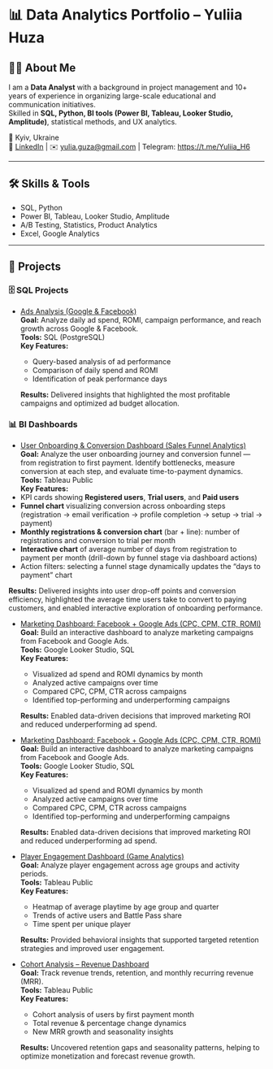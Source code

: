 # 📊 Data Analytics Portfolio – Yuliia Huza  

## 👩‍💻 About Me  
I am a **Data Analyst** with a background in project management and 10+ years of experience in organizing large-scale educational and communication initiatives.  
Skilled in **SQL, Python, BI tools (Power BI, Tableau, Looker Studio, Amplitude)**, statistical methods, and UX analytics.  

📍 Kyiv, Ukraine  
🔗 [LinkedIn](https://www.linkedin.com/in/yuliia-huza/) | ✉️ yulia.guza@gmail.com | Telegram: https://t.me/Yuliia_H6  

---

## 🛠️ Skills & Tools  
- SQL, Python  
- Power BI, Tableau, Looker Studio, Amplitude  
- A/B Testing, Statistics, Product Analytics  
- Excel, Google Analytics  

---
## 📂 Projects  

### 🗄️ SQL Projects  
- [Ads Analysis (Google & Facebook)](ads_analysis.sql)  
  **Goal:** Analyze daily ad spend, ROMI, campaign performance, and reach growth across Google & Facebook.  
  **Tools:** SQL (PostgreSQL)  
  **Key Features:**  
  - Query-based analysis of ad performance  
  - Comparison of daily spend and ROMI  
  - Identification of peak performance days  

  **Results:** Delivered insights that highlighted the most profitable campaigns and optimized ad budget allocation.  

### 📊 BI Dashboards  

 - [User Onboarding & Conversion Dashboard (Sales Funnel Analytics)](https://public.tableau.com/views/HW_5_17653217475000/UserOnboardingConversionDashboard?publish=yes)  
  **Goal:** Analyze the user onboarding journey and conversion funnel — from registration to first payment. Identify bottlenecks, measure conversion at each step, and evaluate time-to-payment dynamics.  
  **Tools:** Tableau Public  
  **Key Features:**  
  - KPI cards showing **Registered users**, **Trial users**, and **Paid users**  
  - **Funnel chart** visualizing conversion across onboarding steps (registration → email verification → profile completion → setup → trial → payment)  
  - **Monthly registrations & conversion chart** (bar + line): number of registrations and conversion to trial per month  
  - **Interactive chart** of average number of days from registration to payment per month (drill-down by funnel stage via dashboard actions)  
  - Action filters: selecting a funnel stage dynamically updates the “days to payment” chart  

  **Results:** Delivered insights into user drop-off points and conversion efficiency, highlighted the average time users take to convert to paying customers, and enabled interactive exploration of onboarding performance.  


- [Marketing Dashboard: Facebook + Google Ads (CPC, CPM, CTR, ROMI)](https://lookerstudio.google.com/reporting/fb7a8d80-4a71-4f97-be3f-2b0082239087)  
  **Goal:** Build an interactive dashboard to analyze marketing campaigns from Facebook and Google Ads.  
  **Tools:** Google Looker Studio, SQL  
  **Key Features:**  
  - Visualized ad spend and ROMI dynamics by month  
  - Analyzed active campaigns over time  
  - Compared CPC, CPM, CTR across campaigns  
  - Identified top-performing and underperforming campaigns  

  **Results:** Enabled data-driven decisions that improved marketing ROI and reduced underperforming ad spend.
  
- [Marketing Dashboard: Facebook + Google Ads (CPC, CPM, CTR, ROMI)](https://lookerstudio.google.com/reporting/fb7a8d80-4a71-4f97-be3f-2b0082239087)  
  **Goal:** Build an interactive dashboard to analyze marketing campaigns from Facebook and Google Ads.  
  **Tools:** Google Looker Studio, SQL  
  **Key Features:**  
  - Visualized ad spend and ROMI dynamics by month  
  - Analyzed active campaigns over time  
  - Compared CPC, CPM, CTR across campaigns  
  - Identified top-performing and underperforming campaigns  

  **Results:** Enabled data-driven decisions that improved marketing ROI and reduced underperforming ad spend.  

- [Player Engagement Dashboard (Game Analytics)](https://public.tableau.com/views/HW_3_17558901606960/PlayerEngagementDashboard)  
  **Goal:** Analyze player engagement across age groups and activity periods.  
  **Tools:** Tableau Public  
  **Key Features:**  
  - Heatmap of average playtime by age group and quarter  
  - Trends of active users and Battle Pass share  
  - Time spent per unique player  

  **Results:** Provided behavioral insights that supported targeted retention strategies and improved user engagement.  

- [Cohort Analysis – Revenue Dashboard](https://public.tableau.com/views/HW_4_17561486356070/Dashboard2)  
  **Goal:** Track revenue trends, retention, and monthly recurring revenue (MRR).  
  **Tools:** Tableau Public  
  **Key Features:**  
  - Cohort analysis of users by first payment month  
  - Total revenue & percentage change dynamics  
  - New MRR growth and seasonality insights  

  **Results:** Uncovered retention gaps and seasonality patterns, helping to optimize monetization and forecast revenue growth.  
